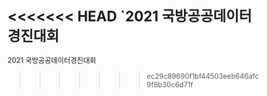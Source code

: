 <<<<<<< HEAD
`2021 국방공공데이터경진대회
=======
2021 국방공공데이터경진대회 
>>>>>>> ec29c89690f1bf44503eeb646afc9f8b30c6d71f
